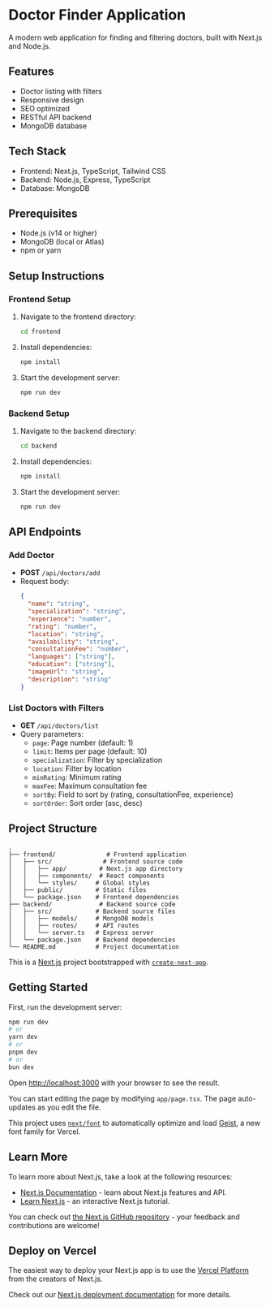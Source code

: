# Doctor Finder Application

A modern web application for finding and filtering doctors, built with Next.js and Node.js.

## Features

- Doctor listing with filters
- Responsive design
- SEO optimized
- RESTful API backend
- MongoDB database

## Tech Stack

- Frontend: Next.js, TypeScript, Tailwind CSS
- Backend: Node.js, Express, TypeScript
- Database: MongoDB

## Prerequisites

- Node.js (v14 or higher)
- MongoDB (local or Atlas)
- npm or yarn

## Setup Instructions

### Frontend Setup

1. Navigate to the frontend directory:
   ```bash
   cd frontend
   ```
2. Install dependencies:
   ```bash
   npm install
   ```
3. Start the development server:
   ```bash
   npm run dev
   ```

### Backend Setup

1. Navigate to the backend directory:
   ```bash
   cd backend
   ```
2. Install dependencies:
   ```bash
   npm install
   ```
3. Start the development server:
   ```bash
   npm run dev
   ```

## API Endpoints

### Add Doctor
- **POST** `/api/doctors/add`
- Request body:
  ```json
  {
    "name": "string",
    "specialization": "string",
    "experience": "number",
    "rating": "number",
    "location": "string",
    "availability": "string",
    "consultationFee": "number",
    "languages": ["string"],
    "education": ["string"],
    "imageUrl": "string",
    "description": "string"
  }
  ```

### List Doctors with Filters
- **GET** `/api/doctors/list`
- Query parameters:
  - `page`: Page number (default: 1)
  - `limit`: Items per page (default: 10)
  - `specialization`: Filter by specialization
  - `location`: Filter by location
  - `minRating`: Minimum rating
  - `maxFee`: Maximum consultation fee
  - `sortBy`: Field to sort by (rating, consultationFee, experience)
  - `sortOrder`: Sort order (asc, desc)

## Project Structure

```
.
├── frontend/              # Frontend application
│   ├── src/              # Frontend source code
│   │   ├── app/         # Next.js app directory
│   │   ├── components/  # React components
│   │   └── styles/     # Global styles
│   ├── public/         # Static files
│   └── package.json    # Frontend dependencies
├── backend/             # Backend source code
│   ├── src/            # Backend source files
│   │   ├── models/     # MongoDB models
│   │   ├── routes/     # API routes
│   │   └── server.ts   # Express server
│   └── package.json    # Backend dependencies
└── README.md           # Project documentation
```

This is a [Next.js](https://nextjs.org) project bootstrapped with [`create-next-app`](https://nextjs.org/docs/app/api-reference/cli/create-next-app).

## Getting Started

First, run the development server:

```bash
npm run dev
# or
yarn dev
# or
pnpm dev
# or
bun dev
```

Open [http://localhost:3000](http://localhost:3000) with your browser to see the result.

You can start editing the page by modifying `app/page.tsx`. The page auto-updates as you edit the file.

This project uses [`next/font`](https://nextjs.org/docs/app/building-your-application/optimizing/fonts) to automatically optimize and load [Geist](https://vercel.com/font), a new font family for Vercel.

## Learn More

To learn more about Next.js, take a look at the following resources:

- [Next.js Documentation](https://nextjs.org/docs) - learn about Next.js features and API.
- [Learn Next.js](https://nextjs.org/learn) - an interactive Next.js tutorial.

You can check out [the Next.js GitHub repository](https://github.com/vercel/next.js) - your feedback and contributions are welcome!

## Deploy on Vercel

The easiest way to deploy your Next.js app is to use the [Vercel Platform](https://vercel.com/new?utm_medium=default-template&filter=next.js&utm_source=create-next-app&utm_campaign=create-next-app-readme) from the creators of Next.js.

Check out our [Next.js deployment documentation](https://nextjs.org/docs/app/building-your-application/deploying) for more details.
